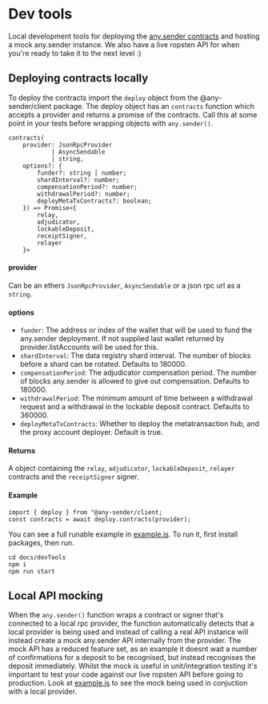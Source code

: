 # Dev tools

Local development tools for deploying the [any.sender contracts](https://github.com/PISAresearch/contracts.any.sender) and hosting a mock any.sender instance. We also have a live ropsten API for when you're ready to take it to the next level :)

## Deploying contracts locally

To deploy the contracts import the `deploy` object from the @any-sender/client package.  The deploy object has an `contracts` function which accepts a provider and returns a promise of the contracts. Call this at some point in your tests before wrapping objects with `any.sender()`.


```
contracts(
    provider: JsonRpcProvider 
            | AsyncSendable 
            | string, 
    options?: {
        funder?: string | number;
        shardInterval?: number;
        compensationPeriod?: number;
        withdrawalPeriod?: number;
        deployMetaTxContracts?: boolean;
    }) => Promise<{
        relay,
        adjudicator,
        lockableDeposit,
        receiptSigner,
        relayer
    }>
```

#### provider
Can be an ethers `JsonRpcProvider`, `AsyncSendable` or a json rpc url as a `string`.

#### options
* `funder`: The address or index of the wallet that will be used to fund the any.sender deployment. If not supplied last wallet returned by provider.listAccounts will be used for this.
* `shardInterval`: The data registry shard interval. The number of blocks before a shard can be rotated. Defaults to 180000.
* `compensationPeriod`: The adjudicator compensation period. The number of blocks any.sender is allowed to give out compensation. Defaults to 180000.
* `withdrawalPeriod`: The minimum amount of time between a withdrawal request and a withdrawal in the lockable deposit contract. Defaults to 360000.
* `deployMetaTxContracts`: Whether to deploy the metatransaction hub, and the proxy account deployer. Default is true.

#### Returns
A object containing the `relay`, `adjudicator`, `lockableDeposit`, `relayer` contracts and the `receiptSigner` signer.


#### Example
```
import { deploy } from "@any-sender/client;
const contracts = await deploy.contracts(provider);
```
You can see a full runable example in [example.js](./example.js). To run it, first install packages, then run.
```
cd docs/devTools
npm i
npm run start
```

## Local API mocking
When the `any.sender()` function wraps a contract or signer that's connected to a local rpc provider, the function automatically detects that a local provider is being used and instead of calling a real API instance will instead create a mock any.sender API internally from the provider. The mock API has a reduced feature set, as an example it doesnt wait a number of confirmations for a deposit to be recognised, but instead recognises the deposit immediately. Whilst the mock is useful in unit/integration testing it's important to test your code against our live ropsten API before going to production. Look at [example.js](./example.js) to see the mock being used in conjuction with a local provider.
